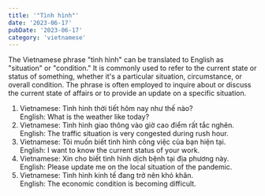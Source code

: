 ```yaml
---
title: '"Tình hình"'
date: '2023-06-17'
pubDate: '2023-06-17'
category: 'vietnamese'
---
```


The Vietnamese phrase "tình hình" can be translated to English as "situation" or "condition." It is commonly used to refer to the current state or status of something, whether it's a particular situation, circumstance, or overall condition. The phrase is often employed to inquire about or discuss the current state of affairs or to provide an update on a specific situation.

1. Vietnamese: Tình hình thời tiết hôm nay như thế nào?  
   English: What is the weather like today?
2. Vietnamese: Tình hình giao thông vào giờ cao điểm rất tắc nghẽn.  
   English: The traffic situation is very congested during rush hour.
3. Vietnamese: Tôi muốn biết tình hình công việc của bạn hiện tại.  
   English: I want to know the current status of your work.
4. Vietnamese: Xin cho biết tình hình dịch bệnh tại địa phương này.  
   English: Please update me on the local situation of the pandemic.
5. Vietnamese: Tình hình kinh tế đang trở nên khó khăn.  
   English: The economic condition is becoming difficult.
